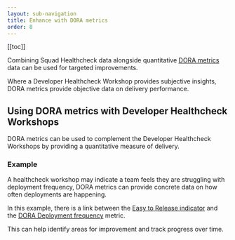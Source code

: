 ```yaml
---
layout: sub-navigation
title: Enhance with DORA metrics
order: 8
---
```


[[toc]]

Combining Squad Healthcheck data alongside quantitative [DORA metrics](https://dora.dev/guides/dora-metrics-four-keys/) data can be used for targeted improvements.

Where a Developer Healthcheck Workshop provides subjective insights, DORA metrics provide objective data on delivery performance.

## Using DORA metrics with Developer Healthcheck Workshops
DORA metrics can be used to complement the Developer Healthcheck Workshops by providing a quantitative measure of delivery.

### Example
A healthcheck workshop may indicate a team feels they are struggling with deployment frequency, DORA metrics can provide concrete data on how often deployments are happening.

In this example, there is a link between the [Easy to Release indicator](/indicators) and the [DORA Deployment frequency](https://dora.dev/guides/dora-metrics-four-keys/) metric.

This can help identify areas for improvement and track progress over time.

